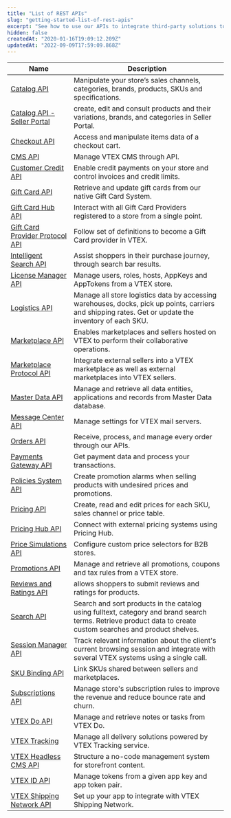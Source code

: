 ```yaml
---
title: "List of REST APIs"
slug: "getting-started-list-of-rest-apis"
excerpt: "See how to use our APIs to integrate third-party solutions to a single platform for all experiences."
hidden: false
createdAt: "2020-01-16T19:09:12.209Z"
updatedAt: "2022-09-09T17:59:09.868Z"
---
```


| Name | Description |
|------|-------------|
| [Catalog API](https://developers.vtex.com/docs/api-reference/catalog-api#overview) | Manipulate your store’s sales channels, categories, brands, products, SKUs and specifications. |
| [Catalog API - Seller Portal](https://developers.vtex.com/docs/api-reference/catalog-api-seller-portal) | create, edit and consult products and their variations, brands, and categories in Seller Portal. |
| [Checkout API](https://developers.vtex.com/docs/api-reference/checkout-api#overview) | Access and manipulate items data of a checkout cart. |
| [CMS API](https://developers.vtex.com/docs/api-reference/cms-api) | Manage VTEX CMS through API.
| [Customer Credit API](https://developers.vtex.com/docs/api-reference/customer-credit-api#overview) | Enable credit payments on your store and control invoices and credit limits. |
| [Gift Card API](https://developers.vtex.com/docs/api-reference/giftcard-api#overview) | Retrieve and update gift cards from our native Gift Card System. |
| [Gift Card Hub API](https://developers.vtex.com/docs/api-reference/giftcard-hub-api#overview) | Interact with all Gift Card Providers registered to a store from a single point. |
| [Gift Card Provider Protocol API](https://developers.vtex.com/docs/api-reference/giftcard-provider-protocol) | Follow set of definitions to become a Gift Card provider in VTEX. |
| [Intelligent Search API](https://developers.vtex.com/docs/api-reference/intelligent-search-api) | Assist shoppers in their purchase journey, through search bar results. |
| [License Manager API](https://developers.vtex.com/docs/api-reference/license-manager-api#overview) | Manage users, roles, hosts, AppKeys and AppTokens from a VTEX store. |
| [Logistics API](https://developers.vtex.com/docs/api-reference/logistics-api#overview) | Manage all store logistics data by accessing warehouses, docks, pick up points, carriers and shipping rates. Get or update the inventory of each SKU. |
| [Marketplace API](https://developers.vtex.com/docs/api-reference/marketplace-apis#overview) | Enables marketplaces and sellers hosted on VTEX to perform their collaborative operations. |
| [Marketplace Protocol API](https://developers.vtex.com/docs/api-reference/marketplace-protocol) | Integrate external sellers into a VTEX marketplace as well as external marketplaces into VTEX sellers. |
| [Master Data API](https://developers.vtex.com/docs/api-reference/master-data-api-v2#overview) | Manage and retrieve all data entities, applications and records from Master Data database. |
| [Message Center API](https://developers.vtex.com/docs/api-reference/message-center-api) | Manage settings for  VTEX mail servers.|
| [Orders API](https://developers.vtex.com/docs/api-reference/orders-api#overview) | Receive, process, and manage every order through our APIs. |
| [Payments Gateway API](https://developers.vtex.com/docs/api-reference/payments-gateway-api#overview) | Get payment data and process your transactions. |
| [Policies System API](https://developers.vtex.com/docs/api-reference/policies-system-api) | Create promotion alarms when selling products with undesired prices and promotions. |
| [Pricing API](https://developers.vtex.com/docs/api-reference/pricing-api#overview) | Create, read and edit prices for each SKU, sales channel or price table. |
| [Pricing Hub API](https://developers.vtex.com/docs/api-reference/pricing-hub) | Connect with external pricing systems using Pricing Hub. |
| [Price Simulations API](https://developers.vtex.com/docs/api-reference/price-simulations) | Configure custom price selectors for B2B stores. |
| [Promotions API](https://developers.vtex.com/docs/api-reference/promotions-and-taxes-api#overview) | Manage and retrieve all promotions, coupons and tax rules from a VTEX store. |
| [Reviews and Ratings API](https://developers.vtex.com/docs/api-reference/reviews-and-ratings-api) | allows shoppers to submit reviews and ratings for products. |
| [Search API](https://developers.vtex.com/docs/api-reference/search-api#overview) | Search and sort products in the catalog using fulltext, category and brand search terms. Retrieve product data to create custom searches and product shelves. |
| [Session Manager API](https://developers.vtex.com/docs/api-reference/session-manager-api#overview) | Track relevant information about the client's current browsing session and integrate with several VTEX systems using a single call. |
| [SKU Binding API](https://developers.vtex.com/docs/api-reference/sku-bindings-api) | Link SKUs shared between sellers and marketplaces. |
| [Subscriptions API](https://developers.vtex.com/vtex-rest-api/reference/subscriptions-api-v3#overview) | Manage store's subscription rules to improve the revenue and reduce bounce rate and churn. |
| [VTEX Do API](https://developers.vtex.com/docs/api-reference/vtex-do-api#overview) | Manage and retrieve notes or tasks from VTEX Do. |
| [VTEX Tracking](https://developers.vtex.com/docs/api-reference/tracking) | Manage all delivery solutions powered by VTEX Tracking service. |
| [VTEX Headless CMS API](https://developers.vtex.com/docs/api-reference/headless-cms-api)| Structure a no-code management system for storefront content. |
| [VTEX ID API](https://developers.vtex.com/docs/api-reference/vtex-id-api)| Manage tokens from a given app key and app token pair. |
| [VTEX Shipping Network API](https://developers.vtex.com/docs/api-reference/vtex-shipping-network-api) | Set up your app to integrate with VTEX Shipping Network. |

